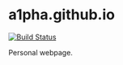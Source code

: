 # a1pha.github.io
[![Build Status](https://travis-ci.com/a1pha/a1pha.github.io.svg?branch=master)](https://travis-ci.com/a1pha/a1pha.github.io)

Personal webpage.
